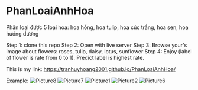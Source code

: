 # PhanLoaiAnhHoa
Phân loại được 5 loại hoa: hoa hồng, hoa tulip, hoa cúc trắng, hoa sen, hoa hướng dương

Step 1: clone this repo
Step 2: Open with live server
Step 3: Browse your's image about flowers: roses, tulip, daisy, lotus, sunflower
Step 4: Enjoy (label of flower is rate from 0 to 1). Predict label is highest rate.

This is my link: https://tranhuyhoang2001.github.io/PhanLoaiAnhHoa/

Example:
![Picture8](https://user-images.githubusercontent.com/93071557/228450464-8b5de3a7-7041-4529-9220-6052721d318c.png)
![Picture7](https://user-images.githubusercontent.com/93071557/228450488-93e64ecc-cab5-4b24-9db8-c4929f92fec0.png)
![Picture1](https://user-images.githubusercontent.com/93071557/228450519-aa501abb-cc29-41be-9592-02532bf46835.png)
![Picture2](https://user-images.githubusercontent.com/93071557/228450527-5aedab3f-444d-48d7-aca4-866a4320c791.png)
![Picture6](https://user-images.githubusercontent.com/93071557/228450529-93a13f35-7759-4b01-b597-d95aa0e3d40b.png)
